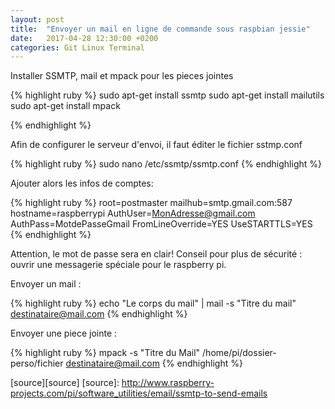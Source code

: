 ```yaml
---
layout: post
title:  "Envoyer un mail en ligne de commande sous raspbian jessie"
date:   2017-04-28 12:30:00 +0200
categories: Git Linux Terminal 
---
```


Installer SSMTP, mail et mpack pour les pieces jointes

{% highlight ruby %}
sudo apt-get install ssmtp
sudo apt-get install mailutils
sudo apt-get install mpack

{% endhighlight %}

Afin de configurer le serveur d'envoi, il faut éditer le fichier sstmp.conf

{% highlight ruby %}
sudo nano /etc/ssmtp/ssmtp.conf 
{% endhighlight %}

Ajouter alors les infos de comptes:

{% highlight ruby %}
root=postmaster
mailhub=smtp.gmail.com:587
hostname=raspberrypi
AuthUser=MonAdresse@gmail.com
AuthPass=MotdePasseGmail
FromLineOverride=YES
UseSTARTTLS=YES
{% endhighlight %}

Attention, le mot de passe sera en clair! Conseil pour plus de sécurité : ouvrir une messagerie spéciale pour le raspberry pi.

Envoyer un mail :


{% highlight ruby %}
echo "Le corps du mail" | mail -s "Titre du mail" destinataire@mail.com
{% endhighlight %}


Envoyer une piece jointe :

{% highlight ruby %}
mpack -s "Titre du Mail" /home/pi/dossier-perso/fichier destinataire@mail.com
{% endhighlight %}





[source][source]
[source]: http://www.raspberry-projects.com/pi/software_utilities/email/ssmtp-to-send-emails


